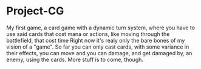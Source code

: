 # Project-CG
My first game, a card game with a dynamic turn system, where you have to use said cards that cost mana or actions, like moving through the battlefield, that cost time
Right now it's realy only the bare bones of my vision of a "game".
So far you can only cast cards, with some variance in their effects, you can move and you can damage, and get damaged by, an enemy, using the cards.
More stuff is to come, though.
